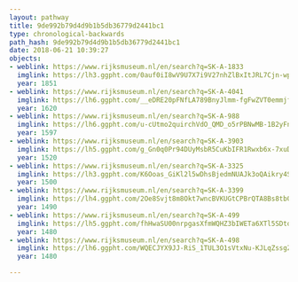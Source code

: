 ```yaml
---
layout: pathway
title: 9de992b79d4d9b1b5db36779d2441bc1
type: chronological-backwards
path_hash: 9de992b79d4d9b1b5db36779d2441bc1
date: 2018-06-21 10:39:27
objects:
- weblink: https://www.rijksmuseum.nl/en/search?q=SK-A-1833
  imglink: https://lh3.ggpht.com/0auf0iI8wV9U7X7i9V27nhZlBxItJRL7Cjn-wpxbXRMxH4VolJYafhITgsdVJilOOmUYdLQELL4jCSOSsC3ehVRoRVM=s200
  year: 1851
- weblink: https://www.rijksmuseum.nl/en/search?q=SK-A-4041
  imglink: https://lh6.ggpht.com/__eDRE20pFNfLA789BnyJlmm-fgFwZVT0emmjfVOdgHCYYppwz_SfimtN8TZNViADj4rF5aGDs3upk89b5LGqQtQBK-D=s200
  year: 1620
- weblink: https://www.rijksmuseum.nl/en/search?q=SK-A-988
  imglink: https://lh6.ggpht.com/u-cUtmo2quirchVdO_QMD_o5rPBNwMB-1B2yFncdNztsOf_Q--lQzhCwJVckl0wV5oSHCZUG3Hjhb6LNg9S39YMaZIo=s200
  year: 1597
- weblink: https://www.rijksmuseum.nl/en/search?q=SK-A-3903
  imglink: https://lh5.ggpht.com/g_Gn0q0Pr94DUyMsbR5CuKbIFR1Rwxb6x-7xuDeBAER67fJ_Oz5WsCKYwlHTAL0iEjVbG4RMq23wvwtRz0Coo7X_CYQ=s200
  year: 1520
- weblink: https://www.rijksmuseum.nl/en/search?q=SK-A-3325
  imglink: https://lh3.ggpht.com/K6Ooas_GiKl2l5wDhsBjedmNUAJk3oQAikry4Sok8BM92l8H5aEkwo3P7WyFkV0jr2EBVqmGVVb4AHj7ygibzHwxV7M=s200
  year: 1500
- weblink: https://www.rijksmuseum.nl/en/search?q=SK-A-3399
  imglink: https://lh4.ggpht.com/2Oe8Svjt8m8Okt7wncBVKUGtCPBrQTA8Bs8tb0p2QgttGKOW3YR9AFvP0kLcF21kOkBfcuMMJH0KZz2G0JPBqQt1KQY=s200
  year: 1490
- weblink: https://www.rijksmuseum.nl/en/search?q=SK-A-499
  imglink: https://lh5.ggpht.com/fhHwaSU00nrpgasXfmWQHZ3bIWETa6XTl5SDtq9RGQyLoslFRcxcHCdYuSot9BnS_rSz3QhrAA6oVVQ8e661Q3LebY4=s200
  year: 1480
- weblink: https://www.rijksmuseum.nl/en/search?q=SK-A-498
  imglink: https://lh6.ggpht.com/WQECJYX9JJ-RiS_1TUL3O1sVtxNu-KJLqZssgZAX_Df86spRRLqBMk81__QstWJV3b9eBqGFCz5lDNSnmGcEEpPGbQ=s200
  year: 1480

---
```

